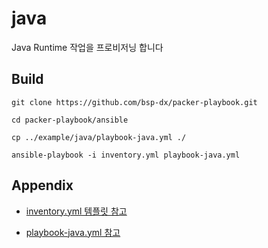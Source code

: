 # java 
Java Runtime 작업을 프로비저닝 합니다 

Build
----------------
```
git clone https://github.com/bsp-dx/packer-playbook.git

cd packer-playbook/ansible

cp ../example/java/playbook-java.yml ./ 

ansible-playbook -i inventory.yml playbook-java.yml
```


Appendix
----------------
- [inventory.yml 템플릿 참고](../../README.md#inventoryyml-샘플)

- [playbook-java.yml 참고](../../example/java/playbook-java.yml)
